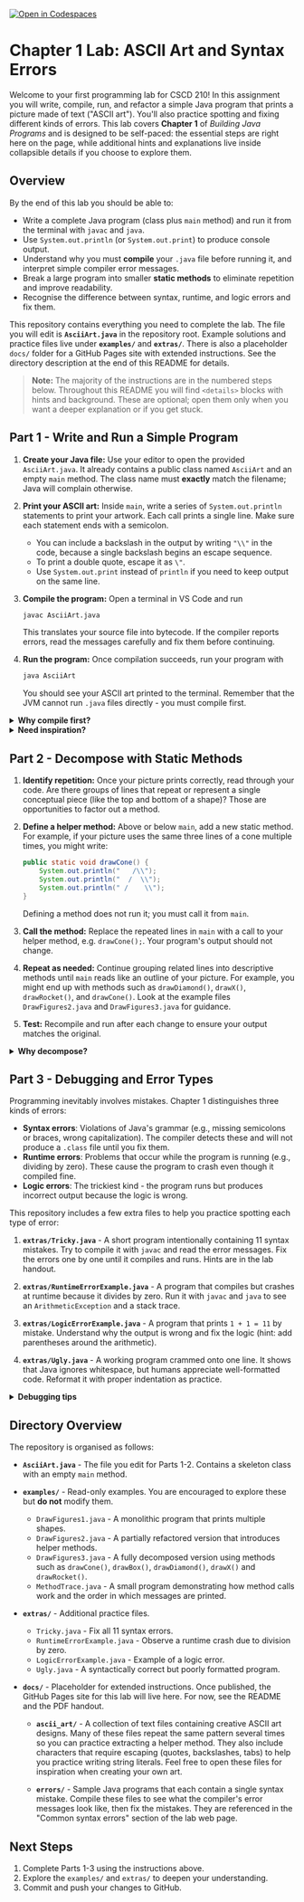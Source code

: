 [![Open in Codespaces](https://classroom.github.com/assets/launch-codespace-2972f46106e565e64193e422d61a12cf1da4916b45550586e14ef0a7c637dd04.svg)](https://classroom.github.com/open-in-codespaces?assignment_repo_id=20807383)
# Chapter 1 Lab: ASCII Art and Syntax Errors

Welcome to your first programming lab for CSCD 210!  In this assignment you will
write, compile, run, and refactor a simple Java program that prints a picture
made of text ("ASCII art").  You'll also practice spotting and fixing different
kinds of errors.  This lab covers **Chapter 1** of *Building Java Programs* and
is designed to be self-paced: the essential steps are right here on the page,
while additional hints and explanations live inside collapsible details if you
choose to explore them.

## Overview

By the end of this lab you should be able to:

- Write a complete Java program (class plus `main` method) and run it from the
  terminal with `javac` and `java`.
- Use `System.out.println` (or `System.out.print`) to produce console output.
- Understand why you must **compile** your `.java` file before running it, and
  interpret simple compiler error messages.
- Break a large program into smaller **static methods** to eliminate repetition
  and improve readability.
- Recognise the difference between syntax, runtime, and logic errors and fix
  them.

This repository contains everything you need to complete the lab.  The file you
will edit is **`AsciiArt.java`** in the repository root.  Example solutions and
practice files live under **`examples/`** and **`extras/`**.  There is also a
placeholder `docs/` folder for a GitHub Pages site with extended instructions.
See the directory description at the end of this README for details.

> **Note:** The majority of the instructions are in the numbered steps below.
> Throughout this README you will find `<details>` blocks with hints and
> background.  These are optional; open them only when you want a deeper
> explanation or if you get stuck.

## Part 1 - Write and Run a Simple Program

1. **Create your Java file:** Use your editor to open the provided
   `AsciiArt.java`.  It already contains a public class named `AsciiArt`
   and an empty `main` method.  The class name must **exactly** match the
   filename; Java will complain otherwise.

2. **Print your ASCII art:** Inside `main`, write a series of
   `System.out.println` statements to print your artwork.  Each call prints a
   single line.  Make sure each statement ends with a semicolon.

   - You can include a backslash in the output by writing `"\\"` in the code,
     because a single backslash begins an escape sequence.
   - To print a double quote, escape it as `\"`.
   - Use `System.out.print` instead of `println` if you need to keep output on
     the same line.

3. **Compile the program:** Open a terminal in VS Code and run  
   ```bash
   javac AsciiArt.java
   ```
   This translates your source file into bytecode.  If the compiler
   reports errors, read the messages carefully and fix them before continuing.

4. **Run the program:** Once compilation succeeds, run your program with  
   ```bash
   java AsciiArt
   ```
   You should see your ASCII art printed to the terminal.  Remember that the
   JVM cannot run `.java` files directly - you must compile first.

<details>
<summary><strong>Why compile first?</strong></summary>
<p>
The <code>javac</code> command checks your program for <em>syntax errors</em>
(missing semicolons, unmatched braces, misspelled keywords, etc.) and produces
a <code>.class</code> file containing <em>bytecode</em>.  The <code>java</code>
command runs that bytecode on the Java Virtual Machine.  If you try to run the
source file without compiling, the JVM will complain that it cannot find the
class.  This two-step process makes Java programs
portable and helps catch mistakes early.
</p>
</details>

<details>
<summary><strong>Need inspiration?</strong></summary>
<p>
If you're not sure what to draw, take a look in the <code>examples/</code>
folder.  The file <code>DrawFigures1.java</code> prints a diamond, an X, and a
rocket all in one method.  Feel free to run it with
<code>javac DrawFigures1.java && java DrawFigures1</code> for ideas.  Just don't
copy it into your own file - use it as inspiration to create something unique.
</p>
</details>

## Part 2 - Decompose with Static Methods

1. **Identify repetition:** Once your picture prints correctly, read through
   your code.  Are there groups of lines that repeat or represent a single
   conceptual piece (like the top and bottom of a shape)?  Those are
   opportunities to factor out a method.

2. **Define a helper method:** Above or below `main`, add a new static method.
   For example, if your picture uses the same three lines of a cone multiple
   times, you might write:
   ```java
   public static void drawCone() {
       System.out.println("   /\\");
       System.out.println("  /  \\");
       System.out.println(" /    \\");
   }
   ```
   Defining a method does not run it; you must call it from `main`.

3. **Call the method:** Replace the repeated lines in `main` with a call to your
   helper method, e.g. `drawCone();`.  Your program's output should not change.

4. **Repeat as needed:** Continue grouping related lines into descriptive
   methods until `main` reads like an outline of your picture.  For example,
   you might end up with methods such as `drawDiamond()`, `drawX()`,
   `drawRocket()`, and `drawCone()`.  Look at the
   example files `DrawFigures2.java` and `DrawFigures3.java` for guidance.

5. **Test:** Recompile and run after each change to ensure your output matches
   the original.

<details>
<summary><strong>Why decompose?</strong></summary>
<p>
Breaking a big method into smaller helpers has many benefits: it makes the code
easier to read and maintain, eliminates duplicated text, and enables reuse.
Suppose you print a cone shape four times; with a helper method you define the
cone once and call it four times.  If you decide to
change the cone, you edit one method instead of four spots.  A decomposed
program also shows at a glance what it does - e.g., <code>drawDiamond();</code>,
<code>drawX();</code>, <code>drawRocket();</code> - without distracting details.
</p>
</details>

## Part 3 - Debugging and Error Types

Programming inevitably involves mistakes.  Chapter 1 distinguishes three kinds
of errors:

- **Syntax errors**: Violations of Java's grammar (e.g., missing semicolons or
  braces, wrong capitalization).  The compiler detects these and will not
  produce a `.class` file until you fix them.
- **Runtime errors**: Problems that occur while the program is running (e.g.,
  dividing by zero).  These cause the program to crash even though it compiled
  fine.
- **Logic errors**: The trickiest kind - the program runs but produces
  incorrect output because the logic is wrong.

This repository includes a few extra files to help you practice spotting each
type of error:

1. **`extras/Tricky.java`** - A short program intentionally containing 11 syntax
   mistakes.  Try to compile it with `javac` and read the error messages.
   Fix the errors one by one until it compiles and runs.  Hints are in the lab
   handout.

2. **`extras/RuntimeErrorExample.java`** - A program that compiles but crashes
   at runtime because it divides by zero.  Run it with `javac` and `java` to
   see an `ArithmeticException` and a stack trace.

3. **`extras/LogicErrorExample.java`** - A program that prints `1 + 1 = 11` by
   mistake.  Understand why the output is wrong and fix the logic (hint: add
   parentheses around the arithmetic).

4. **`extras/Ugly.java`** - A working program crammed onto one line.  It shows
   that Java ignores whitespace, but humans appreciate well-formatted code.
   Reformat it with proper indentation as practice.

<details>
<summary><strong>Debugging tips</strong></summary>
<p>
When you encounter an error, start by reading the first compiler or runtime
message - subsequent errors are often cascades caused by that first issue.  Fix
problems from the top of the file downward.  For logic errors, use print
statements to trace variable values or walk through the code mentally to see
where the behavior diverges from your intent.
</p>
</details>

## Directory Overview

The repository is organised as follows:

- **`AsciiArt.java`** - The file you edit for Parts 1-2.  Contains a skeleton
  class with an empty `main` method.
- **`examples/`** - Read-only examples.  You are encouraged to explore these but
  **do not** modify them.
  - `DrawFigures1.java` - A monolithic program that prints multiple shapes.
  - `DrawFigures2.java` - A partially refactored version that introduces helper
    methods.
  - `DrawFigures3.java` - A fully decomposed version using methods such as
    `drawCone()`, `drawBox()`, `drawDiamond()`, `drawX()` and `drawRocket()`.
  - `MethodTrace.java` - A small program demonstrating how method calls work
    and the order in which messages are printed.
- **`extras/`** - Additional practice files.
  - `Tricky.java` - Fix all 11 syntax errors.
  - `RuntimeErrorExample.java` - Observe a runtime crash due to division by zero.
  - `LogicErrorExample.java` - Example of a logic error.
  - `Ugly.java` - A syntactically correct but poorly formatted program.
- **`docs/`** - Placeholder for extended instructions.  Once published, the
  GitHub Pages site for this lab will live here.  For now, see the README and
  the PDF handout.

  - **`ascii_art/`** - A collection of text files containing creative ASCII
    art designs.  Many of these files repeat the same pattern several times
    so you can practice extracting a helper method.  They also include
    characters that require escaping (quotes, backslashes, tabs) to help you
    practice writing string literals.  Feel free to open these files for
    inspiration when creating your own art.

  - **`errors/`** - Sample Java programs that each contain a single syntax
    mistake.  Compile these files to see what the compiler's error
    messages look like, then fix the mistakes.  They are referenced in
    the "Common syntax errors" section of the lab web page.

## Next Steps

1. Complete Parts 1-3 using the instructions above.
2. Explore the `examples/` and `extras/` to deepen your understanding.
3. Commit and push your changes to GitHub.